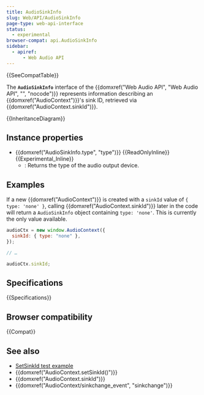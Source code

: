 ```yaml
---
title: AudioSinkInfo
slug: Web/API/AudioSinkInfo
page-type: web-api-interface
status:
  - experimental
browser-compat: api.AudioSinkInfo
sidebar:
  - apiref:
      - Web Audio API
---
```


{{SeeCompatTable}}

The **`AudioSinkInfo`** interface of the {{domxref("Web Audio API", "Web Audio API", "", "nocode")}} represents information describing an {{domxref("AudioContext")}}'s sink ID, retrieved via {{domxref("AudioContext.sinkId")}}.

{{InheritanceDiagram}}

## Instance properties

- {{domxref("AudioSinkInfo.type", "type")}} {{ReadOnlyInline}} {{Experimental_Inline}}
  - : Returns the type of the audio output device.

## Examples

If a new {{domxref("AudioContext")}} is created with a `sinkId` value of `{ type: 'none' }`, calling {{domxref("AudioContext.sinkId")}} later in the code will return a `AudioSinkInfo` object containing `type: 'none'`. This is currently the only value available.

```js
audioCtx = new window.AudioContext({
  sinkId: { type: "none" },
});

// …

audioCtx.sinkId;
```

## Specifications

{{Specifications}}

## Browser compatibility

{{Compat}}

## See also

- [SetSinkId test example](https://set-sink-id.glitch.me/)
- {{domxref("AudioContext.setSinkId()")}}
- {{domxref("AudioContext.sinkId")}}
- {{domxref("AudioContext/sinkchange_event", "sinkchange")}}
